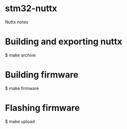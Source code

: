 # stm32-nuttx
Nuttx notes

# Building and exporting nuttx
$ make archive

# Building firmware
$ make firmware

# Flashing firmware
$ make upload
